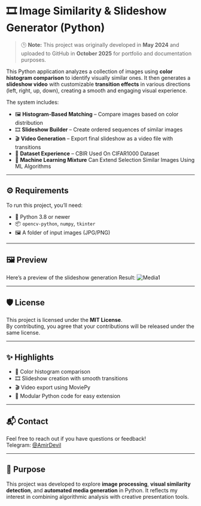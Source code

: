 # 🎞️ Image Similarity & Slideshow Generator (Python)

> 🕒 **Note:** This project was originally developed in **May 2024** and uploaded to GitHub in **October 2025** for portfolio and documentation purposes.

This Python application analyzes a collection of images using **color histogram comparison** to identify visually similar ones. It then generates a **slideshow video** with customizable **transition effects** in various directions (left, right, up, down), creating a smooth and engaging visual experience.

The system includes:

- 🖼️ **Histogram-Based Matching** – Compare images based on color distribution  
- 🎞️ **Slideshow Builder** – Create ordered sequences of similar images  
- 🎬 **Video Generation** – Export final slideshow as a video file with transitions  
- 🎨 **Dataset Experience** – CBIR Used On CIFAR1000 Dataset  
- 🧠 **Machine Learning Mixture** Can Extend Selection Similar Images Using ML Algorithms 
---

## ⚙️ Requirements

To run this project, you’ll need:

- 🐍 Python 3.8 or newer  
- 📦 `opencv-python`, `numpy`, `tkinter`  
- 🖼️ A folder of input images (JPG/PNG)

---

## 🖼️ Preview

Here’s a preview of the slideshow generation Result:
![Media1](https://github.com/user-attachments/assets/55b0fdbf-4333-4f0c-abed-174f05bf3a08)


---

## 🛡️ License

This project is licensed under the **MIT License**.  
By contributing, you agree that your contributions will be released under the same license.

---

## ✨ Highlights

- 🧠 Color histogram comparison  
- 🎞️ Slideshow creation with smooth transitions  
- 🎬 Video export using MoviePy  
- 🧩 Modular Python code for easy extension  

---

## 📬 Contact

Feel free to reach out if you have questions or feedback!  
Telegram: [@AmirDevil](https://t.me/AmirDevil)

---

## 🚀 Purpose

This project was developed to explore **image processing**, **visual similarity detection**, and **automated media generation** in Python. It reflects my interest in combining algorithmic analysis with creative presentation tools.
